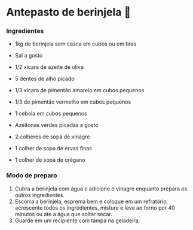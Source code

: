 # Antepasto de berinjela :eggplant:

### Ingredientes

- 1kg de berinjela sem casca em cubos ou em tiras

- Sal a gosto
- 1/2 xícara de azeite de oliva
- 5 dentes de alho picado
- 1/3 xícara de pimentão amarelo em cubos pequenos
- 1/3 de pimentão vermelho em cubos pequenos
- 1 cebola  em cubos pequenos
- Azeitonas verdes picadas a gosto
- 2 colheres de sopa de vinagre
- 1 colher de sopa de ervas finas
- 1 colher de sopa de orégano

### Modo de preparo

1. Cubra a berinjela com água e adicione o vinagre enquanto prepara os outros ingredientes.
2. Escorra a berinjela, esprema bem e coloque em um refratário, acrescente todos os ingredientes, misture e leve ao forno por 40 minutos ou ate a água que soltar secar.
3. Guarde em um recipiente com tampa na geladeira.
